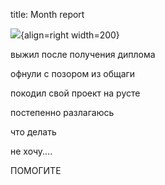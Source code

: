title: Month report

![](/static/img/ZWb2cM66OU0.jpg){align=right width=200}

выжил после получения диплома

офнули с позором из общаги

покодил свой проект на русте

постепенно разлагаюсь

что делать

не хочу....

ПОМОГИТЕ
